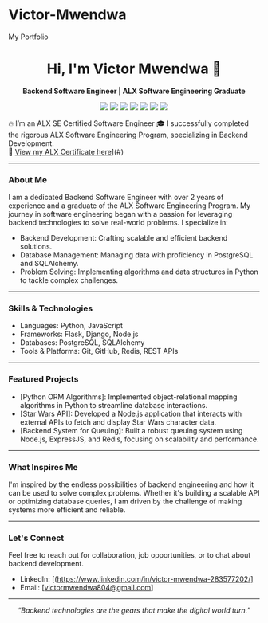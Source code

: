 # Victor-Mwendwa
My Portfolio
<h1 align="center">Hi, I'm Victor Mwendwa 👋</h1>

<p align="center">
    <strong>Backend Software Engineer | ALX Software Engineering Graduate</strong>
</p>

<p align="center">
    <img src="https://img.shields.io/badge/-Python-3776AB?logo=python&logoColor=white&style=flat-square"/>
    <img src="https://img.shields.io/badge/-JavaScript-F7DF1E?logo=javascript&logoColor=black&style=flat-square"/>
    <img src="https://img.shields.io/badge/-Flask-000000?logo=flask&logoColor=white&style=flat-square"/>
    <img src="https://img.shields.io/badge/-Django-092E20?logo=django&logoColor=white&style=flat-square"/>
    <img src="https://img.shields.io/badge/-PostgreSQL-336791?logo=postgresql&logoColor=white&style=flat-square"/>
    <img src="https://img.shields.io/badge/-SQLAlchemy-EE0000?logo=sqlalchemy&logoColor=white&style=flat-square"/>
    <img src="https://img.shields.io/badge/-Node.js-339933?logo=nodedotjs&logoColor=white&style=flat-square"/>
</p>

🔥 I’m an ALX SE Certified Software Engineer
🎓 I successfully completed the rigorous ALX Software Engineering Program, specializing in Backend Development.  
📄 [View my ALX Certificate here](https://drive.google.com/file/d/1U3mODA54mOqwVPEHQAk8L19OI2Oj52XF/view?usp=sharing)](#)
______________________________________________________________________

### About Me

I am a dedicated Backend Software Engineer with over 2 years of experience and a graduate of the ALX Software Engineering Program. My journey in software engineering began with a passion for leveraging backend technologies to solve real-world problems. I specialize in:

- Backend Development: Crafting scalable and efficient backend solutions.
- Database Management: Managing data with proficiency in PostgreSQL and SQLAlchemy.
- Problem Solving: Implementing algorithms and data structures in Python to tackle complex challenges.

______________________________________________________________________

### Skills & Technologies

- Languages: Python, JavaScript
- Frameworks: Flask, Django, Node.js
- Databases: PostgreSQL, SQLAlchemy
- Tools & Platforms: Git, GitHub, Redis, REST APIs

______________________________________________________________________

### Featured Projects

- [Python ORM Algorithms]: Implemented object-relational mapping algorithms in Python to streamline database interactions.
- [Star Wars API]: Developed a Node.js application that interacts with external APIs to fetch and display Star Wars character data.
- [Backend System for Queuing]: Built a robust queuing system using Node.js, ExpressJS, and Redis, focusing on scalability and performance.

______________________________________________________________________

### What Inspires Me

I'm inspired by the endless possibilities of backend engineering and how it can be used to solve complex problems. Whether it's building a scalable API or optimizing database queries, I am driven by the challenge of making systems more efficient and reliable.

______________________________________________________________________

### Let's Connect

Feel free to reach out for collaboration, job opportunities, or to chat about backend development.

- LinkedIn: [(https://www.linkedin.com/in/victor-mwendwa-283577202/]
- Email: [victormwendwa804@gmail.com]

______________________________________________________________________

<p align="center">
    <em>“Backend technologies are the gears that make the digital world turn.”</em>
</p>

